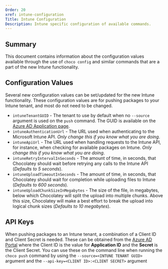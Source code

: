 ```yaml
---
Order: 20
xref: intune-configuration
Title: Intune Configuration
Description: Intune specific configuration of available commands.
---
```


<?! Include "../../../shared/intune-note.txt" /?>

## Summary

This document contains information about the configuration values available through the use of
`choco config` and similar commands that are a part of the new Intune functionality.

## Configuration Values

Several new configuration values can be set/updated for the new Intune functionality.
These configuration values are for pushing packages to your Intune tenant, and most do not need to be changed.

- `intuneTenantGUID` - The tenant to use by default when no `--source` argument is used on the `push` command.
  The GUID is available on the [Azure AD Application page](https://aad.portal.azure.com/).
- `intuneAuthenticationUrl` - The URL used when authenticating to the Microsoft Intune API. _Only change this if you know what you are doing_.
- `intuneApiUrl` - The URL used when handling requests to the Intune API, for instance, when checking for available packages on Intune.  _Only change this if you know what you are doing_.
- `intuneRetryIntervalInSeconds` - The amount of time, in seconds, that Chocolatey should wait before retrying any calls to the Intune API (_Defaults to 5 seconds_).
- `intuneUploadTimeoutInSeconds` - The amount of time, in seconds, that Chocolatey should wait for completion while uploading files to Intune (_Defaults to 600 seconds_).
- `intuneUploadChunkSizeInMegabytes` - The size of the file, in megabytes, below which Chocolatey will split the upload into multiple chunks. Above this size, Chocolatey will make a best effort to break the upload into logical chunk sizes (_Defaults to 10 megabytes_).

## API Keys

When pushing packages to an Intune tenant, a combination of a Client ID and Client Secret is needed. These can be obtained from the [Azure AD Portal](https://aad.portal.azure.com/) where the Client ID is the value for **Application ID** and the **Secret** is the Client Secret.
You can use these on the command line when running the `choco push` command by using the `--source=<INTUNE TENANT GUID>` argument and the `--api-key=<CLIENT ID>:<CLIENT SECRET>` argument
